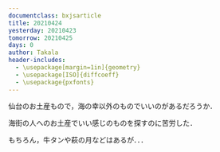 ```yaml
---
documentclass: bxjsarticle
title: 20210424
yesterday: 20210423
tomorrow: 20210425
days: 0
author: Takala
header-includes:
  - \usepackage[margin=1in]{geometry}
  - \usepackage[ISO]{diffcoeff}
  - \usepackage{pxfonts}
---
```




仙台のお土産もので，海の幸以外のものでいいのがあるだろうか．



海街の人へのお土産でいい感じのものを探すのに苦労した．


もちろん，牛タンや萩の月などはあるが．．．
